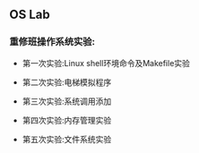 ## OS Lab

### 重修班操作系统实验:

- 第一次实验:Linux shell环境命令及Makefile实验

- 第二次实验:电梯模拟程序

- 第三次实验:系统调用添加

- 第四次实验:内存管理实验

- 第五次实验:文件系统实验